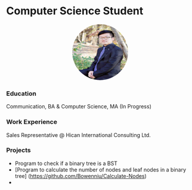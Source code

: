 # Computer Science Student
<div style="text-align: center;">
  <img src="assets/Self_Photo.jpg" alt="My Photo" style="border-radius: 50%; width: 150px; height: 150px;">
</div>

### Education
Communication, BA & Computer Science, MA (In Progress)

### Work Experience
Sales Representative @ Hican International Consulting Ltd.

### Projects 
  - Program to check if a binary tree is a BST 
  - [Program to calculate the number of nodes and leaf nodes in a binary tree] (https://github.com/Bowenniu/Calculate-Nodes)
  - 
